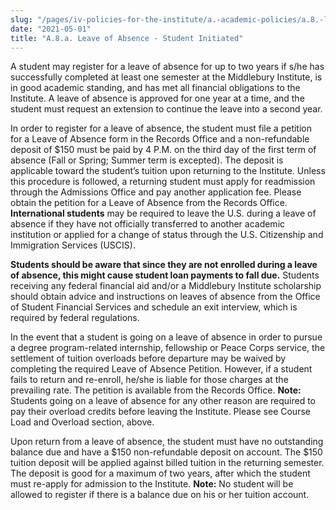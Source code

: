 ```yaml
---
slug: "/pages/iv-policies-for-the-institute/a.-academic-policies/a.8.-leaves-of-absence-withdrawal-suspension-expulsion-and-graduation/a.8.a.-leave-of-absence---student-initiated"
date: "2021-05-01"
title: "A.8.a. Leave of Absence - Student Initiated"
---
```


A student may register for a leave of absence for up to two years if s/he has successfully completed at least one semester at the Middlebury Institute, is in good academic standing, and has met all financial obligations to the Institute. A leave of absence is approved for one year at a time, and the student must request an extension to continue the leave into a second year.

In order to register for a leave of absence, the student must file a petition for a Leave of Absence form in the Records Office and a non-refundable deposit of $150 must be paid by 4 P.M. on the third day of the first term of absence (Fall or Spring; Summer term is excepted). The deposit is applicable toward the student’s tuition upon returning to the Institute. Unless this procedure is followed, a returning student must apply for readmission through the Admissions Office and pay another application fee. Please obtain the petition for a Leave of Absence from the Records Office. **International students** may be required to leave the U.S. during a leave of absence if they have not officially transferred to another academic institution or applied for a change of status through the U.S. Citizenship and Immigration Services (USCIS).

**Students should be aware that since they are not enrolled during a leave of absence, this might cause student loan payments to fall due.** Students receiving any federal financial aid and/or a Middlebury Institute scholarship should obtain advice and instructions on leaves of absence from the Office of Student Financial Services and schedule an exit interview, which is required by federal regulations.

In the event that a student is going on a leave of absence in order to pursue a degree program-related internship, fellowship or Peace Corps service, the settlement of tuition overloads before departure may be waived by completing the required Leave of Absence Petition. However, if a student fails to return and re-enroll, he/she is liable for those charges at the prevailing rate. The petition is available from the Records Office. **Note:** Students going on a leave of absence for any other reason are required to pay their overload credits before leaving the Institute. Please see Course Load and Overload section, above.

Upon return from a leave of absence, the student must have no outstanding balance due and have a $150 non-refundable deposit on account. The $150 tuition deposit will be applied against billed tuition in the returning semester. The deposit is good for a maximum of two years, after which the student must re-apply for admission to the Institute. **Note:** No student will be allowed to register if there is a balance due on his or her tuition account.
